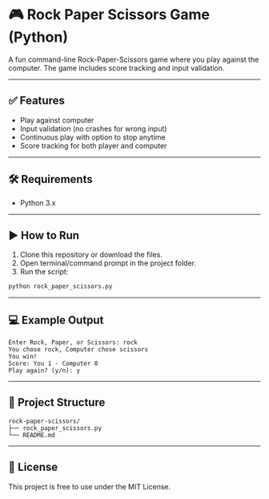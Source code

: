 # 🎮 Rock Paper Scissors Game (Python)

A fun command-line Rock-Paper-Scissors game where you play against the computer. The game includes score tracking and input validation.

---

## ✅ Features

- Play against computer
- Input validation (no crashes for wrong input)
- Continuous play with option to stop anytime
- Score tracking for both player and computer

---

## 🛠️ Requirements

- Python 3.x

---

## ▶️ How to Run

1. Clone this repository or download the files.
2. Open terminal/command prompt in the project folder.
3. Run the script:

```bash
python rock_paper_scissors.py
```

---

## 💻 Example Output

```
Enter Rock, Paper, or Scissors: rock
You chose rock, Computer chose scissors
You win!
Score: You 1 - Computer 0
Play again? (y/n): y
```

---

## 📂 Project Structure

```
rock-paper-scissors/
├── rock_paper_scissors.py
└── README.md
```

---

## 📜 License

This project is free to use under the MIT License.
